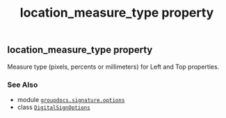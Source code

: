 ﻿---
title: location_measure_type property
second_title: GroupDocs.Signature for Python via .NET API References
description: 
type: docs
url: /python-net/groupdocs.signature.options/digitalsignoptions/location_measure_type/
is_root: false
weight: 200
---

## location_measure_type property


Measure type (pixels, percents or millimeters) for Left and Top properties.

### See Also
* module [`groupdocs.signature.options`](../../)
* class [`DigitalSignOptions`](/signature/python-net/groupdocs.signature.options/digitalsignoptions)

